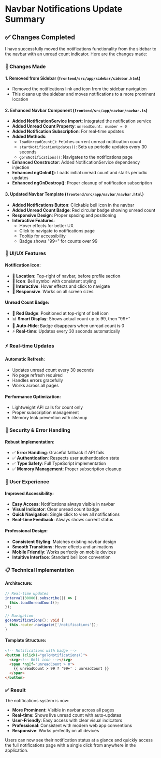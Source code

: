 # Navbar Notifications Update Summary

## ✅ Changes Completed

I have successfully moved the notifications functionality from the sidebar to the navbar with an unread count indicator. Here are the changes made:

### 🔧 Changes Made

#### 1. **Removed from Sidebar** (`frontend/src/app/sidebar/sidebar.html`)
- Removed the notifications link and icon from the sidebar navigation
- This cleans up the sidebar and moves notifications to a more prominent location

#### 2. **Enhanced Navbar Component** (`frontend/src/app/navbar/navbar.ts`)
- **Added NotificationService Import**: Integrated the notification service
- **Added Unread Count Property**: `unreadCount: number = 0`
- **Added Notification Subscription**: For real-time updates
- **Added Methods**:
  - `loadUnreadCount()`: Fetches current unread notification count
  - `startNotificationUpdates()`: Sets up periodic updates every 30 seconds
  - `goToNotifications()`: Navigates to the notifications page
- **Enhanced Constructor**: Added NotificationService dependency injection
- **Enhanced ngOnInit()**: Loads initial unread count and starts periodic updates
- **Enhanced ngOnDestroy()**: Proper cleanup of notification subscription

#### 3. **Updated Navbar Template** (`frontend/src/app/navbar/navbar.html`)
- **Added Notifications Button**: Clickable bell icon in the navbar
- **Added Unread Count Badge**: Red circular badge showing unread count
- **Responsive Design**: Proper spacing and positioning
- **Interactive Features**:
  - Hover effects for better UX
  - Click to navigate to notifications page
  - Tooltip for accessibility
  - Badge shows "99+" for counts over 99

### 🎨 UI/UX Features

#### **Notification Icon**:
- 📍 **Location**: Top-right of navbar, before profile section
- 🔔 **Icon**: Bell symbol with consistent styling
- 🎯 **Interactive**: Hover effects and click to navigate
- 📱 **Responsive**: Works on all screen sizes

#### **Unread Count Badge**:
- 🔴 **Red Badge**: Positioned at top-right of bell icon
- 📊 **Smart Display**: Shows actual count up to 99, then "99+"
- 🫥 **Auto-Hide**: Badge disappears when unread count is 0
- ⚡ **Real-time**: Updates every 30 seconds automatically

### ⚡ Real-time Updates

#### **Automatic Refresh**:
- Updates unread count every 30 seconds
- No page refresh required
- Handles errors gracefully
- Works across all pages

#### **Performance Optimization**:
- Lightweight API calls for count only
- Proper subscription management
- Memory leak prevention with cleanup

### 🔐 Security & Error Handling

#### **Robust Implementation**:
- ✅ **Error Handling**: Graceful fallback if API fails
- ✅ **Authentication**: Respects user authentication state
- ✅ **Type Safety**: Full TypeScript implementation
- ✅ **Memory Management**: Proper subscription cleanup

### 🎯 User Experience

#### **Improved Accessibility**:
- **Easy Access**: Notifications always visible in navbar
- **Visual Indicator**: Clear unread count badge
- **Quick Navigation**: Single click to view all notifications
- **Real-time Feedback**: Always shows current status

#### **Professional Design**:
- **Consistent Styling**: Matches existing navbar design
- **Smooth Transitions**: Hover effects and animations
- **Mobile Friendly**: Works perfectly on mobile devices
- **Intuitive Interface**: Standard bell icon convention

### 📋 Technical Implementation

#### **Architecture**:
```typescript
// Real-time updates
interval(30000).subscribe(() => {
  this.loadUnreadCount();
});

// Navigation
goToNotifications(): void {
  this.router.navigate(['/notifications']);
}
```

#### **Template Structure**:
```html
<!-- Notifications with badge -->
<button (click)="goToNotifications()">
  <svg><!-- Bell icon --></svg>
  <span *ngIf="unreadCount > 0">
    {{ unreadCount > 99 ? '99+' : unreadCount }}
  </span>
</button>
```

### ✅ Result

The notifications system is now:
- **More Prominent**: Visible in navbar across all pages
- **Real-time**: Shows live unread count with auto-updates
- **User-Friendly**: Easy access with clear visual indicators
- **Professional**: Consistent with modern web app conventions
- **Responsive**: Works perfectly on all devices

Users can now see their notification status at a glance and quickly access the full notifications page with a single click from anywhere in the application.